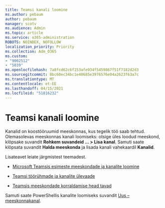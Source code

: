 ```yaml
---
title: Teamsi kanali loomine
ms.author: pebaum
author: pebaum
manager: scotv
ms.audience: Admin
ms.topic: article
ms.service: o365-administration
ROBOTS: NOINDEX, NOFOLLOW
localization_priority: Priority
ms.collection: Adm_O365
ms.custom:
- "9002512"
- "5039"
ms.openlocfilehash: 7a8fcd62c6f153afe934f5459867f51f7182d2d3
ms.sourcegitcommit: 8bc60ec34bc1e40685e3976576e04a2623f63a7c
ms.translationtype: MT
ms.contentlocale: et-EE
ms.lasthandoff: 04/15/2021
ms.locfileid: "51816232"
---
```

# <a name="create-a-teams-channel"></a>Teamsi kanali loomine

Kanalid on koostööruumid meeskonnas, kus tegelik töö saab tehtud. Olemasolevas meeskonnas kanali loomiseks: otsige üles loodud meeskond, klõpsake suvandit **Rohkem suvandeid ... > Lisa kanal**. Samuti saate klõpsata suvandit **Halda meeskonda** ja lisada kanali vahekaardil **Kanalid**.

Lisateavet leiate järgmistest teemadest.

- [Microsoft Teamsis esimeste meeskondade ja kanalite loomine](https://docs.microsoft.com/MicrosoftTeams/get-started-with-teams-create-your-first-teams-and-channels)

- [Teamsi töörühmade ja kanalite ülevaade](https://docs.microsoft.com/microsoftteams/teams-channels-overview)

- [Teamsis meeskondade korraldamise head tavad](https://docs.microsoft.com/MicrosoftTeams/best-practices-organizing)

Samuti saate PowerShellis kanalite loomiseks suvandit [Uus – meeskonnakanal](https://docs.microsoft.com/powershell/module/teams/new-teamchannel?view=teams-ps). 
